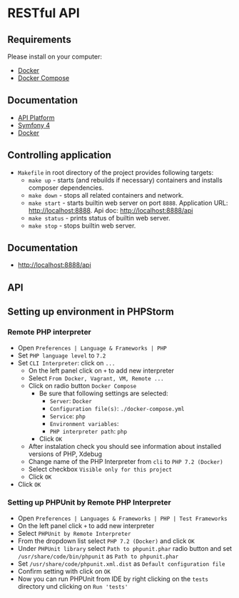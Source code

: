 # RESTful API

## Requirements
Please install on your computer:
* [Docker](https://docs.docker.com/install/)
* [Docker Compose](https://docs.docker.com/compose/install/)

## Documentation
* [API Platform](https://api-platform.com/docs/core) 
* [Symfony 4](https://symfony.com/doc/)
* [Docker](https://docs.docker.com/)


## Controlling application
* `Makefile` in root directory of the project provides following targets:
    * `make up` - starts (and rebuilds if necessary) containers and installs composer dependencies.
    * `make down` - stops all related containers and network.
    * `make start` - starts builtin web server on port `8888`.
       Application URL: [http://localhost:8888](http://localhost:8888).
       Api doc: [http://localhost:8888/api](http://localhost:8888/api)
    * `make status` - prints status of builtin web server.
    * `make stop` - stops builtin web server.

## Documentation
* [http://localhost:8888/api](http://localhost:8888/api)

## API

## Setting up environment in PHPStorm

### Remote PHP interpreter
* Open `Preferences | Language & Frameworks | PHP`
* Set `PHP language level` to `7.2` 
* Set `CLI Interpreter`: click on `...`
    * On the left panel click on `+` to add new interpreter
    * Select `From Docker, Vagrant, VM, Remote ...`
    * Click on radio button `Docker Compose`
        * Be sure that following settings are selected:
            * `Server`: `Docker`
            * `Configuration file(s)`: `./docker-compose.yml`
            * `Service`: `php`
            * `Environment variables`: <Empty>
            * `PHP interpreter path`: `php`
        * Click `OK`
    * After instalation check you should see information about installed versions of PHP, Xdebug
    * Change name of the PHP Interpreter from `cli` to `PHP 7.2 (Docker)`
    * Select checkbox `Visible only for this project`
    * Click `OK`
* Click `OK`

### Setting up PHPUnit by Remote PHP Interpreter
* Open `Preferences | Languages & Frameworks | PHP | Test Frameworks`
* On the left panel click `+` to add new interpreter
* Select `PHPUnit by Remote Interpreter`
* From the dropdown list select `PHP 7.2 (Docker)` and click `OK`
* Under `PHPUnit library` select `Path to phpunit.phar` radio button and set `/usr/share/code/bin/phpunit` as `Path to phpunit.phar`
* Set `/usr/share/code/phpunit.xml.dist` as `Default configuration file`
* Confirm setting with click on `OK`
* Now you can run PHPUnit from IDE by right clicking on the `tests` directory und clicking on `Run 'tests'`


